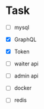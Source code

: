 # Task

- [  ] mysql
- [x] GraphQL
- [x] Token
- [  ] waiter api
- [  ] admin api
- [  ] docker
- [  ] redis

